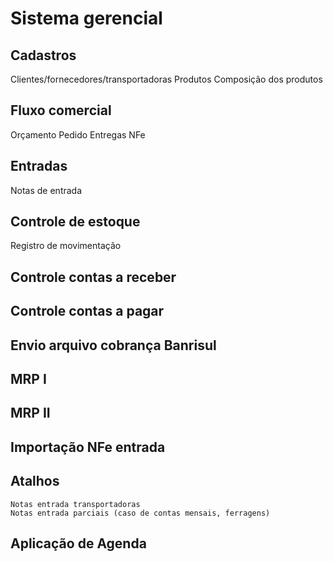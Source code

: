 # Sistema gerencial

## Cadastros
Clientes/fornecedores/transportadoras
Produtos
Composição dos produtos


## Fluxo comercial
Orçamento
Pedido
Entregas
NFe

## Entradas
Notas de entrada

## Controle de estoque
Registro de movimentação

## Controle contas a receber

## Controle contas a pagar

## Envio arquivo cobrança Banrisul

## MRP I

## MRP II

## Importação NFe entrada

## Atalhos
    Notas entrada transportadoras
    Notas entrada parciais (caso de contas mensais, ferragens)

## Aplicação de Agenda



